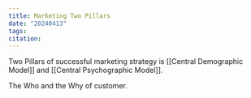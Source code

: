 ```yaml
---
title: Marketing Two Pillars
date: "20240413"
tags: 
citation:
---
```

Two Pillars of successful marketing strategy is [[Central Demographic Model]] and [[Central Psychographic Model]]. 

The Who and the Why of customer.